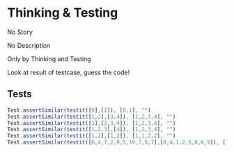# Thinking & Testing

No Story

No Description

Only by Thinking and Testing

Look at result of testcase, guess the code!

## Tests
```js
Test.assertSimilar(testit([0],[1]), [0,1], "")
Test.assertSimilar(testit([1,2],[3,4]), [1,2,3,4], "")
Test.assertSimilar(testit([1],[2,3,4]), [1,2,3,4], "")
Test.assertSimilar(testit([1,2,3],[4]), [1,2,3,4], "")
Test.assertSimilar(testit([1,2],[1,2]), [1,1,2,2], "")
Test.assertSimilar(testit([6,4,7,2,9,5,10,7,5,7],[8,4,1,2,5,8,6,5]), [1, 2, 2, 4, 4, 5, 5, 6, 6, 7, 8, 9, 10], "")
```
